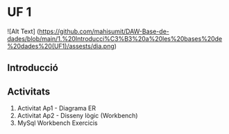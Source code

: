 # UF 1

![Alt Text] (https://github.com/mahisumit/DAW-Base-de-dades/blob/main/1.%20Introducci%C3%B3%20a%20les%20bases%20de%20dades%20(UF1)/assests/dia.png)

## Introducció

## Activitats
  1. Activitat Ap1 - Diagrama ER
  2. Activitat Ap2 - Disseny lògic (Workbench)
  3. MySql Workbench Exercicis
